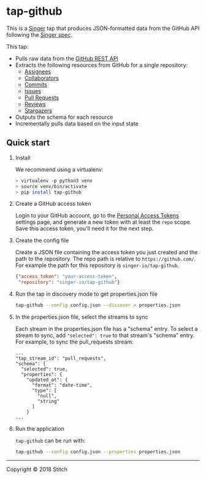 # tap-github

This is a [Singer](https://singer.io) tap that produces JSON-formatted
data from the GitHub API following the [Singer
spec](https://github.com/singer-io/getting-started/blob/master/SPEC.md).

This tap:
- Pulls raw data from the [GitHub REST API](https://developer.github.com/v3/)
- Extracts the following resources from GitHub for a single repository:
  - [Assignees](https://developer.github.com/v3/issues/assignees/#list-assignees)
  - [Collaborators](https://developer.github.com/v3/repos/collaborators/#list-collaborators)
  - [Commits](https://developer.github.com/v3/repos/commits/#list-commits-on-a-repository)
  - [Issues](https://developer.github.com/v3/issues/#list-issues-for-a-repository)
  - [Pull Requests](https://developer.github.com/v3/pulls/#list-pull-requests)
  - [Reviews](https://developer.github.com/v3/pulls/reviews/#list-reviews-on-a-pull-request)
  - [Stargazers](https://developer.github.com/v3/activity/starring/#list-stargazers)
- Outputs the schema for each resource
- Incrementally pulls data based on the input state

## Quick start

1. Install

   We recommend using a virtualenv:

    ```bash
    > virtualenv -p python3 venv
    > source venv/bin/activate
    > pip install tap-github
    ```

2. Create a GitHub access token

    Login to your GitHub account, go to the
    [Personal Access Tokens](https://github.com/settings/tokens) settings
    page, and generate a new token with at least the `repo` scope. Save this
    access token, you'll need it for the next step.

3. Create the config file

    Create a JSON file containing the access token you just created
    and the path to the repository. The repo path is relative to
    `https://github.com/`. For example the path for this repository is
    `singer-io/tap-github`.

    ```json
    {"access_token": "your-access-token",
     "repository": "singer-io/tap-github"}
    ```
4. Run the tap in discovery mode to get properties.json file
    
    ```bash
    tap-github --config config.json --discover > properties.json
    ```
5. In the properties.json file, select the streams to sync
  
    Each stream in the properties.json file has a "schema" entry.  To select a stream to sync, add `"selected": true` to that stream's "schema" entry.  For example, to sync the pull_requests stream:
    ```
    ...
    "tap_stream_id": "pull_requests",
    "schema": {
      "selected": true,
      "properties": {
        "updated_at": {
          "format": "date-time",
          "type": [
            "null",
            "string"
          ]
        }
    ...
    ```

6. Run the application

    `tap-github` can be run with:

    ```bash
    tap-github --config config.json --properties properties.json
    ```

---

Copyright &copy; 2018 Stitch

